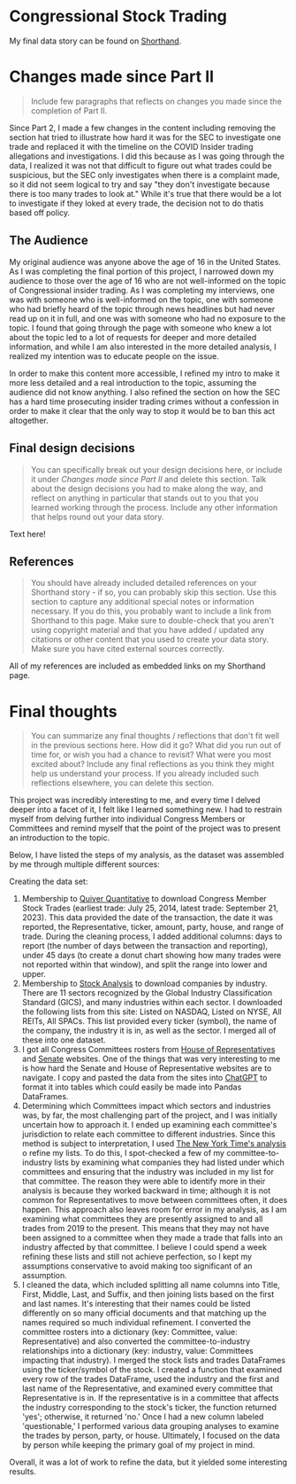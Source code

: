 

# Congressional Stock Trading

 My final data story can be found on [Shorthand](https://carnegiemellon.shorthandstories.com/congressional-stock-trading/).

# Changes made since Part II
> Include few paragraphs that reflects on changes you made since the completion of Part II. 

Since Part 2, I made a few changes in the content including removing the section hat tried to illustrate how hard it was for the SEC to investigate one trade and replaced it with the timeline on the COVID Insider trading allegations and investigations. I did this because as I was going through the data, I realized it was not that difficult to figure out what trades could be suspicious, but the SEC only investigates when there is a complaint made, so it did not seem logical to try and say "they don't investigate because there is too many trades to look at." While it's true that there would be a lot to investigate if they loked at every trade, the decision not to do thatis based off policy. 

## The Audience

My original audience was anyone above the age of 16 in the United States. As I was completing the final portion of this project, I narrowed down my audience to those over the age of 16 who are not well-informed on the topic of Congressional insider trading. As I was completing my interviews, one was with someone who is well-informed on the topic, one with someone who had briefly heard of the topic through news headlines but had never read up on it in full, and one was with someone who had no exposure to the topic. I found that going through the page with someone who knew a lot about the topic led to a lot of requests for deeper and more detailed information, and while I am also interested in the more detailed analysis, I realized my intention was to educate people on the issue.

In order to make this content more accessible, I refined my intro to make it more less detailed and a real introduction to the topic, assuming the audience did not know anything. I also refined the section on how the SEC has a hard time prosecuting insider trading crimes without a confession in order to make it clear that the only way to stop it would be to ban this act altogether.

## Final design decisions
> You can specifically break out your design decisions here, or include it under *Changes made since Part II* and delete this section. Talk about the design decisions you had to make along the way, and reflect on anything in particular that stands out to you that you learned working through the process.  Include any other information that helps round out your data story. 

Text here!

## References
> You should have already included detailed references on your Shorthand story - if so, you can probably skip this section.  Use this section to capture any additional special notes or information necessary.  If you do this, you probably want to include a link from Shorthand to this page. Make sure to double-check that you aren't using copyright material and that you have added / updated any citations or other content that you used to create your data story.  Make sure you have cited external sources correctly. 

All of my references are included as embedded links on my Shorthand page.

# Final thoughts
> You can summarize any final thoughts / reflections that don't fit well in the previous sections here.  How did it go?  What did you run out of time for, or wish you had a chance to revisit?  What were you most excited about?  Include any final reflections as you think they might help us understand your process.  If you already included such reflections elsewhere, you can delete this section. 

This project was incredibly interesting to me, and every time I delved deeper into a facet of it, I felt like I learned something new. I had to restrain myself from delving further into individual Congress Members or Committees and remind myself that the point of the project was to present an introduction to the topic.

Below, I have listed the steps of my analysis, as the dataset was assembled by me through multiple different sources:

Creating the data set: 
1. Membership to [Quiver Quantitative](https://www.quiverquant.com/export/) to download Congress Member Stock Trades (earliest trade: July 25, 2014, latest trade: September 21, 2023). This data provided the date of the transaction, the date it was reported, the Representative, ticker, amount, party, house, and range of trade. During the cleaning process, I added additional columns: days to report (the number of days between the transaction and reporting), under 45 days (to create a donut chart showing how many trades were not reported within that window), and split the range into lower and upper.
2. Membership to [Stock Analysis](https://stockanalysis.com/list/) to download companies by industry. There are 11 sectors recognized by the Global Industry Classification Standard (GICS), and many industries within each sector. I downloaded the following lists from this site: Listed on NASDAQ, Listed on NYSE, All REITs, All SPACs. This list provided every ticker (symbol), the name of the company, the industry it is in, as well as the sector. I merged all of these into one dataset.
3. I got all Congress Committees rosters from [House of Representatives](https://www.house.gov/committees) and [Senate](https://www.senate.gov/committees/membership.htm) websites. One of the things that was very interesting to me is how hard the Senate and House of Representative websites are to navigate. I copy and pasted the data from the sites into [ChatGPT](https://chat.openai.com/) to format it into tables which could easily be made into Pandas DataFrames. 
4. Determining which Committees impact which sectors and industries was, by far, the most challenging part of the project, and I was initially uncertain how to approach it. I ended up examining each committee's jurisdiction to relate each committee to different industries. Since this method is subject to interpretation, I used [The New York Time's analysis](https://www.nytimes.com/interactive/2022/09/13/us/politics/congress-members-stock-trading-list.html) o refine my lists. To do this, I spot-checked a few of my committee-to-industry lists by examining what companies they had listed under which committees and ensuring that the industry was included in my list for that committee. The reason they were able to identify more in their analysis is because they worked backward in time; although it is not common for Representatives to move between committees often, it does happen. This approach also leaves room for error in my analysis, as I am examining what committees they are presently assigned to and all trades from 2019 to the present. This means that they may not have been assigned to a committee when they made a trade that falls into an industry affected by that committee. I believe I could spend a week refining these lists and still not achieve perfection, so I kept my assumptions conservative to avoid making too significant of an assumption.
5. I cleaned the data, which included splitting all name columns into Title, First, Middle, Last, and Suffix, and then joining lists based on the first and last names. It's interesting that their names could be listed differently on so many official documents and that matching up the names required so much individual refinement.
I converted the committee rosters into a dictionary (key: Committee, value: Representative) and also converted the committee-to-industry relationships into a dictionary (key: industry, value: Committees impacting that industry).
I merged the stock lists and trades DataFrames using the ticker/symbol of the stock.
I created a function that examined every row of the trades DataFrame, used the industry and the first and last name of the Representative, and examined every committee that Representative is in. If the representative is in a committee that affects the industry corresponding to the stock's ticker, the function returned 'yes'; otherwise, it returned 'no.'
Once I had a new column labeled 'questionable,' I performed various data grouping analyses to examine the trades by person, party, or house. Ultimately, I focused on the data by person while keeping the primary goal of my project in mind.

Overall, it was a lot of work to refine the data, but it yielded some interesting results. 

